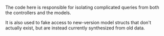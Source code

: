 The code here is responsible for isolating complicated queries from
both the controllers and the models.

It is also used to fake access to new-version model structs that don't
actually exist, but are instead currently synthesized from old data.
